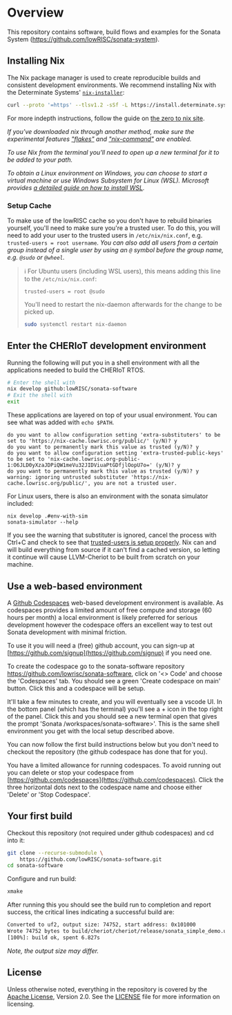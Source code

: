 # Overview

This repository contains software, build flows and examples for the Sonata System (https://github.com/lowRISC/sonata-system).

## Installing Nix

The Nix package manager is used to create reproducible builds and consistent development environments.
We recommend installing Nix with the Determinate Systems' [`nix-installer`](https://github.com/DeterminateSystems/nix-installer):

```sh
curl --proto '=https' --tlsv1.2 -sSf -L https://install.determinate.systems/nix | sh -s -- install
```

For more indepth instructions, follow the guide on [the zero to nix site](https://zero-to-nix.com/start/install).

*If you've downloaded nix through another method, make sure the experimental features ["flakes"](https://nixos.wiki/wiki/Flakes) and ["nix-command"](https://nixos.wiki/wiki/Nix_command) are enabled.*

*To use Nix from the terminal you'll need to open up a new terminal for it to be added to your path.*

*To obtain a Linux environment on Windows, you can choose to start a virtual machine or use Windows Subsystem for Linux (WSL). Microsoft provides [a detailed guide on how to install WSL](https://learn.microsoft.com/en-us/windows/wsl/install).*

### Setup Cache

To make use of the lowRISC cache so you don't have to rebuild binaries yourself, you'll need to make sure you're a trusted user.
To do this, you will need to add your user to the trusted users in `/etc/nix/nix.conf`, e.g. `trusted-users = root username`. *You can also add all users from a certain group instead of a single user by using an `@` symbol before the group name, e.g. `@sudo` or `@wheel`.*

> ℹ️ For Ubuntu users (including WSL users), this means adding this line to the `/etc/nix/nix.conf`:
> ```
> trusted-users = root @sudo
> ```
> 
> You'll need to restart the nix-daemon afterwards for the change to be picked up.
> ```sh
> sudo systemctl restart nix-daemon
> ```

## Enter the CHERIoT development environment

Running the following will put you in a shell environment with all the applications needed to build the CHERIoT RTOS.

```sh
# Enter the shell with
nix develop github:lowRISC/sonata-software
# Exit the shell with
exit
```

These applications are layered on top of your usual environment. You can see what was added with `echo $PATH`.

```
do you want to allow configuration setting 'extra-substituters' to be set to 'https://nix-cache.lowrisc.org/public/' (y/N)? y
do you want to permanently mark this value as trusted (y/N)? y
do you want to allow configuration setting 'extra-trusted-public-keys' to be set to 'nix-cache.lowrisc.org-public-1:O6JLD0yXzaJDPiQW1meVu32JIDViuaPtGDfjlOopU7o=' (y/N)? y
do you want to permanently mark this value as trusted (y/N)? y
warning: ignoring untrusted substituter 'https://nix-cache.lowrisc.org/public/', you are not a trusted user.
```

For Linux users, there is also an environment with the sonata simulator included:
```
nix develop .#env-with-sim
sonata-simulator --help
```

If you see the warning that substituter is ignored, cancel the process with Ctrl+C and check to see that [trusted-users is setup properly](#Linux). Nix can and will build everything from source if it can't find a cached version, so letting it continue will cause LLVM-Cheriot to be built from scratch on your machine.

## Use a web-based environment

A [Github Codespaces](https://github.com/features/codespaces) web-based development environment is available.
As codespaces provides a limited amount of free compute and storage (60 hours per month) a local environment is likely preferred for serious development however the codespace offers an excellent way to test out Sonata development with minimal friction.

To use it you will need a (free) github account, you can sign-up at [https://github.com/signup](https://github.com/signup) if you need one.

To create the codespace go to the sonata-software repository https://github.com/lowrisc/sonata-software, click on '<> Code' and choose the 'Codespaces' tab. You should see a green 'Create codespace on main' button. Click this and a codespace will be setup.

It'll take a few minutes to create, and you will eventually see a vscode UI. In the bottom panel (which has the terminal) you'll see a + icon in the top right of the panel. Click this and you should see a new terminal open that gives the prompt 'Sonata /workspaces/sonata-software>'. This is the same shell environment you get with the local setup described above.

You can now follow the first build instructions below but you don't need to checkout the repository (the github codespace has done that for you).

You have a limited allowance for running codespaces. To avoid running out you can delete or stop your codespace from [https://github.com/codespaces](https://github.com/codespaces). Click the three horizontal dots next to the codespace name and choose either 'Delete' or 'Stop Codespace'.

## Your first build

Checkout this repository (not required under github codespaces) and cd into it:
```sh
git clone --recurse-submodule \
    https://github.com/lowRISC/sonata-software.git
cd sonata-software
```

Configure and run build:

```sh
xmake
```

After running this you should see the build run to completion and report success, the critical lines indicating a successful build are:

```sh
Converted to uf2, output size: 74752, start address: 0x101000
Wrote 74752 bytes to build/cheriot/cheriot/release/sonata_simple_demo.uf2
[100%]: build ok, spent 6.827s
```

*Note, the output size may differ.*

## License

Unless otherwise noted, everything in the repository is covered by the [Apache License](https://www.apache.org/licenses/LICENSE-2.0.html), Version 2.0. See the [LICENSE](https://github.com/lowRISC/sonata-software/blob/main/LICENSE) file for more information on licensing.
